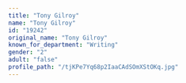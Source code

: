```yaml
---
title: "Tony Gilroy"
name: "Tony Gilroy"
id: "19242"
original_name: "Tony Gilroy"
known_for_department: "Writing"
gender: "2"
adult: "false"
profile_path: "/tjKPe7Yq68p2IaaCAdSOmXStOKq.jpg"
---
```

